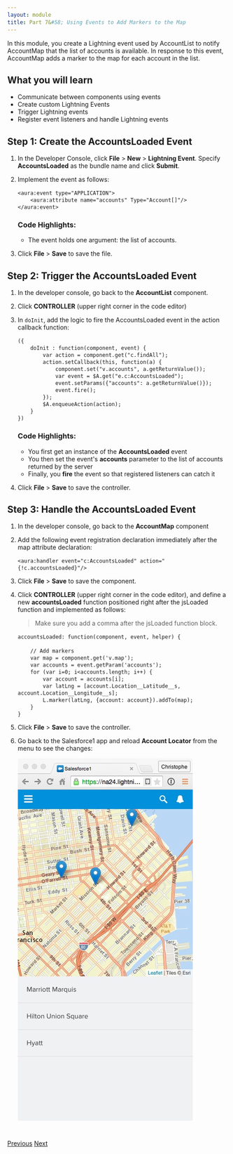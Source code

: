 ```yaml
---
layout: module
title: Part 7&#58; Using Events to Add Markers to the Map
---
```


In this module, you create a Lightning event used by AccountList to notify AccountMap that the list of accounts is available. In response to this event, AccountMap adds a marker to the map for each account in the list.

## What you will learn

- Communicate between components using events
- Create custom Lightning Events
- Trigger Lightning events
- Register event listeners and handle Lightning events


## Step 1: Create the AccountsLoaded Event

1. In the Developer Console, click **File** > **New** > **Lightning Event**. Specify **AccountsLoaded** as the bundle name and click **Submit**.

1. Implement the event as follows:

    ```
    <aura:event type="APPLICATION">
        <aura:attribute name="accounts" Type="Account[]"/>
    </aura:event>
    ```
    ### Code Highlights:
    - The event holds one argument: the list of accounts.

1. Click **File** > **Save** to save the file.

## Step 2: Trigger the AccountsLoaded Event

1. In the developer console, go back to the **AccountList** component.

1. Click **CONTROLLER** (upper right corner in the code editor)

1. In ```doInit```, add the logic to fire the AccountsLoaded event in the action callback function:

    ```
    ({
        doInit : function(component, event) {
            var action = component.get("c.findAll");
            action.setCallback(this, function(a) {
                component.set("v.accounts", a.getReturnValue());
                var event = $A.get("e.c:AccountsLoaded");
                event.setParams({"accounts": a.getReturnValue()});
                event.fire();
            });
            $A.enqueueAction(action);
        }
    })
    ```

    ### Code Highlights:
    - You first get an instance of the **AccountsLoaded** event
    - You then set the event's **accounts** parameter to the list of accounts returned by the server
    - Finally, you **fire** the event so that registered listeners can catch it

1. Click **File** > **Save** to save the controller.

## Step 3: Handle the AccountsLoaded Event

1. In the developer console, go back to the **AccountMap** component

1. Add the following event registration declaration immediately after the map attribute declaration:

    ```
    <aura:handler event="c:AccountsLoaded" action="{!c.accountsLoaded}"/>
    ```

1. Click **File** > **Save** to save the component.

1. Click **CONTROLLER** (upper right corner in the code editor), and define a new **accountsLoaded** function positioned right after the jsLoaded function and implemented as follows:

    > Make sure you add a comma after the jsLoaded function block.

    ```
    accountsLoaded: function(component, event, helper) {

	    // Add markers
        var map = component.get('v.map');
        var accounts = event.getParam('accounts');
        for (var i=0; i<accounts.length; i++) {
            var account = accounts[i];
            var latLng = [account.Location__Latitude__s, account.Location__Longitude__s];
            L.marker(latLng, {account: account}).addTo(map);
        }
	}
    ```

1. Click **File** > **Save** to save the controller.

1. Go back to the Salesforce1 app and reload **Account Locator** from the menu to see the changes:

    ![](images/version6.jpg)


<div class="row" style="margin-top:40px;">
<div class="col-sm-12">
<a href="create-accountmap-component.html" class="btn btn-default"><i class="glyphicon glyphicon-chevron-left"></i> Previous</a>
<a href="using-lightning-events2.html" class="btn btn-default pull-right">Next <i class="glyphicon glyphicon-chevron-right"></i></a>
</div>
</div>
